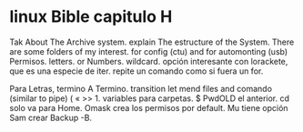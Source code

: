 # linux Bible capitulo H
Tak About The Archive system. explain The estructure of the System. There are some folders of my interest.
for config (ctu) and for automonting (usb)
Permisos. letters. or Numbers. wildcard. opción interesante con lorackete, que es una especie de iter. repite un comando como si fuera un for.

Para Letras, termino A Termino. transition let mend files and comando
(similar to pipe) ( « >> 1. variables para carpetas. $ PwdOLD el anterior. cd solo va para Home. Omask crea
los permisos por default. Mu tiene opción Sam
crear Backup -B.
